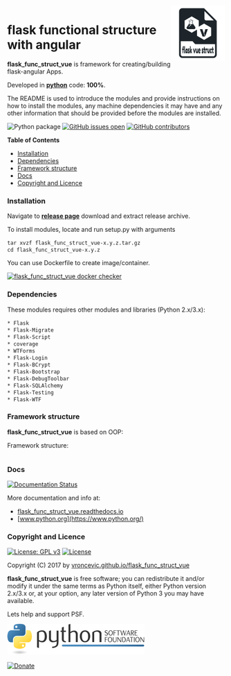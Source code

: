 <img align="right" src="https://raw.githubusercontent.com/vroncevic/flask_func_struct_vue/dev/docs/flask_func_struct_vue_logo.png" width="25%">

# flask functional structure with angular

**flask_func_struct_vue** is framework for creating/building flask-angular Apps.

Developed in **[python](https://www.python.org/)** code: **100%**.

The README is used to introduce the modules and provide instructions on
how to install the modules, any machine dependencies it may have and any
other information that should be provided before the modules are installed.

![Python package](https://github.com/vroncevic/flask_func_struct_vue/workflows/Python%20package%20flask_func_struct_vue/badge.svg?branch=master) [![GitHub issues open](https://img.shields.io/github/issues/vroncevic/flask_func_struct_vue.svg)](https://github.com/vroncevic/flask_func_struct_vue/issues) [![GitHub contributors](https://img.shields.io/github/contributors/vroncevic/flask_func_struct_vue.svg)](https://github.com/vroncevic/flask_func_struct_vue/graphs/contributors)

<!-- START doctoc generated TOC please keep comment here to allow auto update -->
<!-- DON'T EDIT THIS SECTION, INSTEAD RE-RUN doctoc TO UPDATE -->
**Table of Contents**

- [Installation](#installation)
- [Dependencies](#dependencies)
- [Framework structure](#framework-structure)
- [Docs](#docs)
- [Copyright and Licence](#copyright-and-licence)

<!-- END doctoc generated TOC please keep comment here to allow auto update -->

### Installation

Navigate to **[release page](https://github.com/vroncevic/flask_func_struct_vue/releases)** download and extract release archive.

To install modules, locate and run setup.py with arguments
```
tar xvzf flask_func_struct_vue-x.y.z.tar.gz
cd flask_func_struct_vue-x.y.z

```

You can use Dockerfile to create image/container.

[![flask_func_struct_vue docker checker](https://github.com/vroncevic/flask_func_struct_vue/workflows/flask_func_struct_vue%20docker%20checker/badge.svg)](https://github.com/vroncevic/flask_func_struct_vue/actions?query=workflow%3A%22flask_func_struct_vue+docker+checker%22)

### Dependencies

These modules requires other modules and libraries (Python 2.x/3.x):
```
* Flask
* Flask-Migrate
* Flask-Script
* coverage
* WTForms
* Flask-Login
* Flask-BCrypt
* Flask-Bootstrap
* Flask-DebugToolbar
* Flask-SQLAlchemy
* Flask-Testing
* Flask-WTF
```

### Framework structure

**flask_func_struct_vue** is based on OOP:

Framework structure:
```

```

### Docs

[![Documentation Status](https://readthedocs.org/projects/flask_func_struct_vue/badge/?version=latest)](https://flask_func_struct_vue.readthedocs.io/projects/flask_func_struct_vue/en/latest/?badge=latest)

More documentation and info at:
* [flask_func_struct_vue.readthedocs.io](https://flask_func_struct_vue.readthedocs.io/en/latest/)
* [www.python.org](https://www.python.org/)

### Copyright and Licence

[![License: GPL v3](https://img.shields.io/badge/License-GPLv3-blue.svg)](https://www.gnu.org/licenses/gpl-3.0) [![License](https://img.shields.io/badge/License-Apache%202.0-blue.svg)](https://opensource.org/licenses/Apache-2.0)

Copyright (C) 2017 by [vroncevic.github.io/flask_func_struct_vue](https://vroncevic.github.io/flask_func_struct_vue/)

**flask_func_struct_vue** is free software; you can redistribute it and/or modify
it under the same terms as Python itself, either Python version 2.x/3.x or,
at your option, any later version of Python 3 you may have available.

Lets help and support PSF.

[![Python Software Foundation](https://raw.githubusercontent.com/vroncevic/flask_func_struct_vue/dev/docs/psf-logo-alpha.png)](https://www.python.org/psf/)

[![Donate](https://www.paypalobjects.com/en_US/i/btn/btn_donateCC_LG.gif)](https://psfmember.org/index.php?q=civicrm/contribute/transact&reset=1&id=2)

